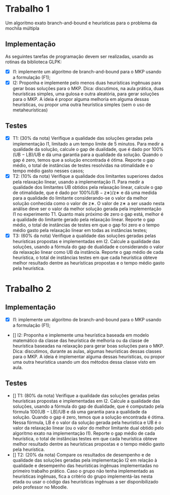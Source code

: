 # Trabalho 1
Um algoritmo exato branch-and-bound e heurísticas para o problema da mochila múltipla

## Implementação
As seguintes tarefas de programação devem ser realizadas, usando as rotinas da biblioteca GLPK:
- [x] I1: implemente um algoritmo de branch-and-bound para o MKP usando a formulação (F1);
- [x] I2: Proponha e implemente pelo menos duas heurísticas ingênuas para gerar boas soluções para o
MKP. Dica: discutimos, na aula prática, duas heurísticas simples, uma gulosa e outra aleatória, para gerar soluções para o MKP. A ideia é propor alguma melhoria em alguma dessas heurísticas, ou propor uma outra heurística simples (sem o uso de metaheurísticas)

## Testes
- [x] T1: (30% da nota) Verifique a qualidade das soluções geradas pela implementação I1, limitado a um
tempo limite de 5 minutos. Para medir a qualidade da solução, calcule o gap de dualidade, que é
dado por 100%(UB − LB)/UB e dá uma garantia para a qualidade da solução. Quando o gap é
zero, temos que a solução encontrada é ótima. Reporte o gap médio, o total de instâncias de testes
resolvidas na otimalidade e o tempo médio gasto nesses casos;
- [x] T2: (10% da nota) Verifique a qualidade dos limitantes superiores dados pela relaxação linear, usando a
implementação I1. Para medir a qualidade dos limitantes UB obtidos pela relaxação linear, calcule
o gap de otimalidade, que é dado por 100%(UB − z∗)/z∗ e dá uma medida para a qualidade do
limitante considerando-se o valor da melhor solução conhecida como o valor de z∗. O valor de
z∗ a ser usado nesta análise deve ser o valor da melhor solução gerada pela implementação I1 no
experimento T1. Quanto mais próximo de zero o gap está, melhor é a qualidade do limitante gerado
pela relaxação linear. Reporte o gap médio, o total de instâncias de testes em que o gap foi zero e
o tempo médio gasto pela relaxação linear em todas as instâncias testes;
- [x] T3: (60% da nota) Verifique a qualidade das soluções geradas pelas heurísticas propostas e implementadas em I2. Calcule a qualidade das soluções, usando a fórmula do gap de dualidade e considerando
o valor da relaxação linear como UB da instância. Reporte o gap médio de cada heurística, o total
de instâncias testes em que cada heurística obteve melhor resultado dentre as heurísticas propostas
e o tempo médio gasto pela heurística.

# Trabalho 2

## Implementação
- [x] I1: implemente um algoritmo de branch-and-bound para o MKP usando a formulação (F1);
- [] I2: Proponha e implemente uma heurística baseada em modelo matemático da classe das heurística de
melhoria ou da classe de heurística baseadas na relaxação para gerar boas soluções para o MKP.
Dica: discutimos, durante as aulas, algumas heurísticas dessas classes para o MKP. A
ideia é implementar alguma dessas heurísticas, ou propor uma outra heurística usando
um dos métodos dessa classe visto em aula.

## Testes

- [] T1: (80% da nota) Verifique a qualidade das soluções geradas pelas heurísticas propostas e implementadas em I2. Calcule a qualidade das soluções, usando a fórmula do gap de dualidade, que é computado
pela fórmula 100(UB − LB)/UB e dá uma garantia para a qualidade da solução. Quando o gap
é zero, temos que a solução encontrada é ótima. Nessa fórmula, LB é o valor da solução gerada
pela heurística e UB é o valor da relaxação linear (ou o valor do melhor limitante dual obtido pelo
algoritmo exato na implementação I1). Reporte o gap médio de cada heurística, o total de instâncias
testes em que cada heurística obteve melhor resultado dentre as heurísticas propostas e o tempo
médio gasto pela heurística.
- [] T2: (20% da nota) Compare os resultados de desempenho e de qualidade das soluções geradas pela
implementação I2 em relação à qualidade e desempenho das heurísticas ingênuas implementadas
no primeiro trabalho prático. Caso o grupo não tenha implementado as heurísticas ingênuas, fica
a critério do grupo implementá-las nesta etada ou usar o código das heurísticas ingênuas a ser
disponibilizado pelo professor no Moodle.
